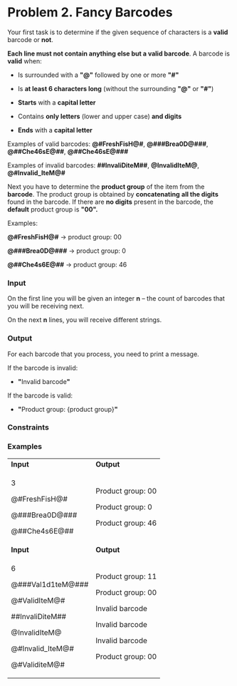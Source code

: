 <h1 id="problem-2.-fancy-barcodes">Problem 2. Fancy Barcodes</h1>
<p>Your first task is to determine if the given sequence of characters is a <strong>valid</strong> barcode or <strong>not</strong>.</p>
<p><strong>Each line must not contain anything else but a valid barcode</strong>. A barcode is <strong>valid</strong> when:</p>
<ul>
<li><p>Is surrounded with a <strong>"@"</strong> followed by one or more <strong>"#"</strong></p></li>
<li><p>Is <strong>at least 6 characters long</strong> (without the surrounding <strong>"@"</strong> or <strong>"#"</strong>)</p></li>
<li><p><strong>Starts</strong> with a <strong>capital letter</strong></p></li>
<li><p>Contains <strong>only letters</strong> (lower and upper case) <strong>and digits</strong></p></li>
<li><p><strong>Ends</strong> with a <strong>capital letter</strong></p></li>
</ul>
<p>Examples of valid barcodes: <strong>@#FreshFisH@#</strong>, <strong>@###Brea0D@###</strong>, <strong>@##Che46sE@##</strong>, <strong>@##Che46sE@###</strong></p>
<p>Examples of invalid barcodes: <strong>##InvaliDiteM##</strong>, <strong>@InvalidIteM@</strong>, <strong>@#Invalid_IteM@#</strong></p>
<p>Next you have to determine the <strong>product group</strong> of the item from the <strong>barcode</strong>. The product group is obtained by <strong>concatenating</strong> <strong>all the digits</strong> found in the barcode. If there are <strong>no digits</strong> present in the barcode, the <strong>default</strong> product group is <strong>"00".</strong></p>
<p>Examples:</p>
<p><strong>@#FreshFisH@#</strong> -&gt; product group: 00</p>
<p><strong>@###Brea0D@###</strong> -&gt; product group: 0</p>
<p><strong>@##Che4s6E@##</strong> -&gt; product group: 46</p>
<h3 id="input">Input</h3>
<p>On the first line you will be given an integer <strong>n</strong> – the count of barcodes that you will be receiving next.</p>
<p>On the next <strong>n</strong> lines, you will receive different strings.</p>
<h3 id="output">Output</h3>
<p>For each barcode that you process, you need to print a message.</p>
<p>If the barcode is invalid:</p>
<ul>
<li><p><strong>"</strong>Invalid barcode<strong>"</strong></p></li>
</ul>
<p>If the barcode is valid:</p>
<ul>
<li><p><strong>"</strong>Product group: {product group}<strong>"</strong></p></li>
</ul>
<h3 id="constraints">Constraints</h3>
<h3 id="examples">Examples</h3>
<table>
<tbody>
<tr class="odd">
<td><strong>Input</strong></td>
<td><strong>Output</strong></td>
</tr>
<tr class="even">
<td><p>3</p>
<p>@#FreshFisH@#</p>
<p>@###Brea0D@###</p>
<p>@##Che4s6E@##</p></td>
<td><p>Product group: 00</p>
<p>Product group: 0</p>
<p>Product group: 46</p></td>
</tr>
<tr class="odd">
<td><strong>Input</strong></td>
<td><strong>Output</strong></td>
</tr>
<tr class="even">
<td><p>6</p>
<p>@###Val1d1teM@###</p>
<p>@#ValidIteM@#</p>
<p>##InvaliDiteM##</p>
<p>@InvalidIteM@</p>
<p>@#Invalid_IteM@#</p>
<p>@#ValiditeM@#</p></td>
<td><p>Product group: 11</p>
<p>Product group: 00</p>
<p>Invalid barcode</p>
<p>Invalid barcode</p>
<p>Invalid barcode</p>
<p>Product group: 00</p></td>
</tr>
</tbody>
</table>
